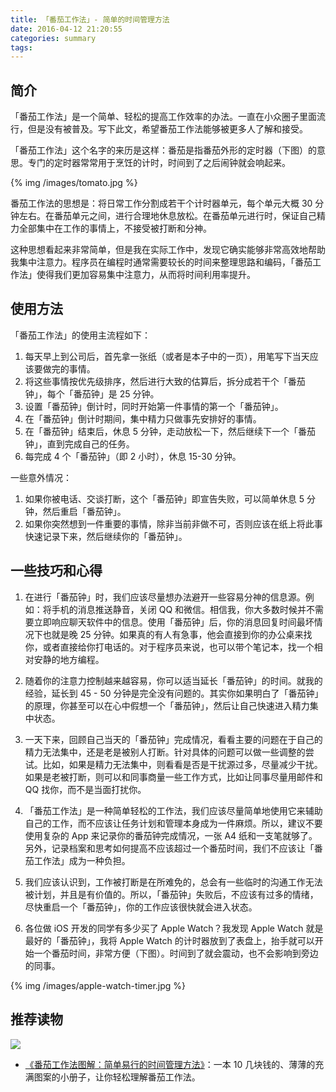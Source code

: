 ```yaml
---
title: 「番茄工作法」- 简单的时间管理方法
date: 2016-04-12 21:20:55
categories: summary
tags:
---
```


## 简介

「番茄工作法」是一个简单、轻松的提高工作效率的办法。一直在小众圈子里面流行，但是没有被普及。写下此文，希望番茄工作法能够被更多人了解和接受。

「番茄工作法」这个名字的来历是这样：番茄是指番茄外形的定时器（下图）的意思。专门的定时器常常用于烹饪的计时，时间到了之后闹钟就会响起来。

{% img /images/tomato.jpg %}

番茄工作法的思想是：将日常工作分割成若干个计时器单元，每个单元大概 30 分钟左右。在番茄单元之间，进行合理地休息放松。在番茄单元进行时，保证自己精力全部集中在工作的事情上，不接受被打断和分神。

这种思想看起来非常简单，但是我在实际工作中，发现它确实能够非常高效地帮助我集中注意力。程序员在编程时通常需要较长的时间来整理思路和编码，「番茄工作法」使得我们更加容易集中注意力，从而将时间利用率提升。

## 使用方法

「番茄工作法」的使用主流程如下：

 1. 每天早上到公司后，首先拿一张纸（或者是本子中的一页），用笔写下当天应该要做完的事情。
 1. 将这些事情按优先级排序，然后进行大致的估算后，拆分成若干个「番茄钟」，每个「番茄钟」是 25 分钟。
 1. 设置「番茄钟」倒计时，同时开始第一件事情的第一个「番茄钟」。
 1. 在「番茄钟」倒计时期间，集中精力只做事先安排好的事情。
 1. 在「番茄钟」结束后，休息 5 分钟，走动放松一下，然后继续下一个「番茄钟」，直到完成自己的任务。
 1. 每完成 4 个「番茄钟」（即 2 小时），休息 15-30 分钟。

一些意外情况：

 1. 如果你被电话、交谈打断，这个「番茄钟」即宣告失败，可以简单休息 5 分钟，然后重启「番茄钟」。
 1. 如果你突然想到一件重要的事情，除非当前非做不可，否则应该在纸上将此事快速记录下来，然后继续你的「番茄钟」。


## 一些技巧和心得

 1. 在进行「番茄钟」时，我们应该尽量想办法避开一些容易分神的信息源。例如：将手机的消息推送静音，关闭 QQ 和微信。相信我，你大多数时候并不需要立即响应聊天软件中的信息。使用「番茄钟」后，你的消息回复时间最坏情况下也就是晚 25 分钟。如果真的有人有急事，他会直接到你的办公桌来找你，或者直接给你打电话的。对于程序员来说，也可以带个笔记本，找一个相对安静的地方编程。

 1. 随着你的注意力控制越来越容易，你可以适当延长「番茄钟」的时间。就我的经验，延长到 45 - 50 分钟是完全没有问题的。其实你如果明白了「番茄钟」的原理，你甚至可以在心中假想一个「番茄钟」，然后让自己快速进入精力集中状态。
 
 1. 一天下来，回顾自己当天的「番茄钟」完成情况，看看主要的问题在于自己的精力无法集中，还是老是被别人打断。针对具体的问题可以做一些调整的尝试。比如，如果是精力无法集中，则看看是否是干扰源过多，尽量减少干扰。如果是老被打断，则可以和同事商量一些工作方式，比如让同事尽量用邮件和 QQ 找你，而不是当面打扰你。

 1. 「番茄工作法」是一种简单轻松的工作法，我们应该尽量简单地使用它来辅助自己的工作，而不应该让任务计划和管理本身成为一件麻烦。所以，建议不要使用复杂的 App 来记录你的番茄钟完成情况，一张 A4 纸和一支笔就够了。另外，记录档案和思考如何提高不应该超过一个番茄时间，我们不应该让「番茄工作法」成为一种负担。

 1. 我们应该认识到，工作被打断是在所难免的，总会有一些临时的沟通工作无法被计划，并且是有价值的。所以，「番茄钟」失败后，不应该有过多的情绪，尽快重启一个「番茄钟」，你的工作应该很快就会进入状态。

 1. 各位做 iOS 开发的同学有多少买了 Apple Watch？我发现 Apple Watch 就是最好的「番茄钟」，我将 Apple Watch 的计时器放到了表盘上，抬手就可以开始一个番茄时间，非常方便（下图）。时间到了就会震动，也不会影响到旁边的同事。

{% img /images/apple-watch-timer.jpg %}

## 推荐读物

![](http://img14.360buyimg.com/n1/g12/M00/00/03/rBEQYFMn13UIAAAAAAY-iISkO8AAAC2dgKel0kABj6g946.jpg)

 * [《番茄工作法图解：简单易行的时间管理方法》](http://item.jd.com/10406129.html)：一本 10 几块钱的、薄薄的充满图案的小册子，让你轻松理解番茄工作法。
